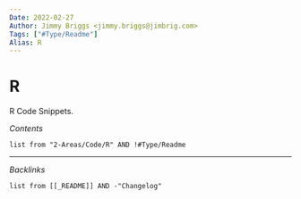 ```yaml
---
Date: 2022-02-27
Author: Jimmy Briggs <jimmy.briggs@jimbrig.com>
Tags: ["#Type/Readme"]
Alias: R
---
```


# R

<!-- optional markdown-notes-tree directory description starts here -->
R Code Snippets.
<!-- optional markdown-notes-tree directory description ends here -->

*Contents*

```dataview
list from "2-Areas/Code/R" AND !#Type/Readme
```

***

*Backlinks*

```dataview
list from [[_README]] AND -"Changelog"
```
